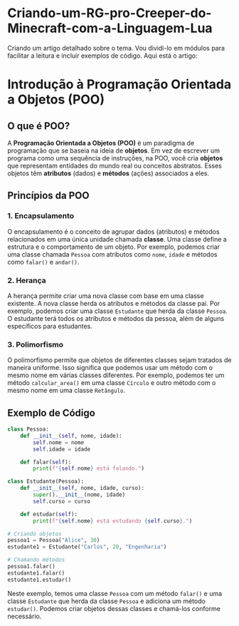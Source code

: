 # Criando-um-RG-pro-Creeper-do-Minecraft-com-a-Linguagem-Lua

Criando um artigo detalhado sobre o tema. Vou dividi-lo em módulos para facilitar a leitura e incluir exemplos de código. Aqui está o artigo:

# **Introdução à Programação Orientada a Objetos (POO)**

## **O que é POO?**
A **Programação Orientada a Objetos (POO)** é um paradigma de programação que se baseia na ideia de **objetos**. Em vez de escrever um programa como uma sequência de instruções, na POO, você cria **objetos** que representam entidades do mundo real ou conceitos abstratos. Esses objetos têm **atributos** (dados) e **métodos** (ações) associados a eles.

## **Princípios da POO**

### 1. **Encapsulamento**
O encapsulamento é o conceito de agrupar dados (atributos) e métodos relacionados em uma única unidade chamada **classe**. Uma classe define a estrutura e o comportamento de um objeto. Por exemplo, podemos criar uma classe chamada `Pessoa` com atributos como `nome`, `idade` e métodos como `falar()` e `andar()`.

### 2. **Herança**
A herança permite criar uma nova classe com base em uma classe existente. A nova classe herda os atributos e métodos da classe pai. Por exemplo, podemos criar uma classe `Estudante` que herda da classe `Pessoa`. O estudante terá todos os atributos e métodos da pessoa, além de alguns específicos para estudantes.

### 3. **Polimorfismo**
O polimorfismo permite que objetos de diferentes classes sejam tratados de maneira uniforme. Isso significa que podemos usar um método com o mesmo nome em várias classes diferentes. Por exemplo, podemos ter um método `calcular_area()` em uma classe `Círculo` e outro método com o mesmo nome em uma classe `Retângulo`.

## **Exemplo de Código**

```python
class Pessoa:
    def __init__(self, nome, idade):
        self.nome = nome
        self.idade = idade

    def falar(self):
        print(f"{self.nome} está falando.")

class Estudante(Pessoa):
    def __init__(self, nome, idade, curso):
        super().__init__(nome, idade)
        self.curso = curso

    def estudar(self):
        print(f"{self.nome} está estudando {self.curso}.")

# Criando objetos
pessoa1 = Pessoa("Alice", 30)
estudante1 = Estudante("Carlos", 20, "Engenharia")

# Chamando métodos
pessoa1.falar()
estudante1.falar()
estudante1.estudar()
```

Neste exemplo, temos uma classe `Pessoa` com um método `falar()` e uma classe `Estudante` que herda da classe `Pessoa` e adiciona um método `estudar()`. Podemos criar objetos dessas classes e chamá-los conforme necessário.
